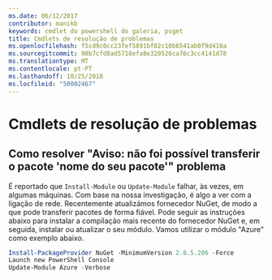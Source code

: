 ```yaml
---
ms.date: 06/12/2017
contributor: manikb
keywords: cmdlet do powershell do galeria, psget
title: Cmdlets de resolução de problemas
ms.openlocfilehash: f5cd9c0cc23fef5891bf02c10b6541ab0f9d418a
ms.sourcegitcommit: 98b7cfd8ad5718efa8e320526ca76c3cc4141d78
ms.translationtype: MT
ms.contentlocale: pt-PT
ms.lasthandoff: 10/25/2018
ms.locfileid: "50002467"
---
```

# <a name="troubleshooting-cmdlets"></a>Cmdlets de resolução de problemas

## <a name="how-to-resolve-warning-package-your-package-name-failed-to-download-issue"></a>Como resolver "Aviso: não foi possível transferir o pacote 'nome do seu pacote'" problema

É reportado que `Install-Module` ou `Update-Module` falhar, às vezes, em algumas máquinas.
Com base na nossa investigação, é algo a ver com a ligação de rede.
Recentemente atualizámos fornecedor NuGet, de modo a que pode transferir pacotes de forma fiável.
Pode seguir as instruções abaixo para instalar a compilação mais recente do fornecedor NuGet e, em seguida, instalar ou atualizar o seu módulo.
Vamos utilizar o módulo "Azure" como exemplo abaixo.

```powershell
Install-PackageProvider NuGet -MinimumVersion 2.8.5.206 -Force
Launch new PowerShell Console
Update-Module Azure -Verbose
```
